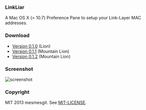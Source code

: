 ### LinkLiar

A Mac OS X (> 10.7) Preference Pane to setup your Link-Layer MAC addresses.

### Download

* [Version 0.1.0](https://github.com/halo/LinkLiar/raw/f969f729be42309a92e70d7d6b81850bb3b86563/latest_build/LinkLiar.zip) (Lion)
* [Version 0.1.1](https://github.com/halo/LinkLiar/raw/v0.1.1/latest_build/LinkLiar.zip) (Mountain Lion)
* [Version 0.1.2](https://github.com/mesmesgit/LinkLiar/blob/test1/latest_build/LinkLiar.prefPane.zip) (Mountain Lion)

### Screenshot

![screenshot](https://raw.github.com/mesmesgit/LinkLiar/test1/screenshot.png)

### Copyright

MIT 2013 mesmesgit.  See [MIT-LICENSE](http://github.com/mesmesgit/LinkLiar/blob/test1/MIT-LICENSE).
